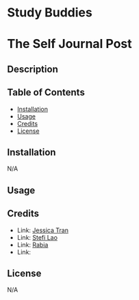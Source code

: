 # Study Buddies
# The Self Journal Post

## Description



<!-- DEPLOYED LINK GOES HERE -->

## Table of Contents

- [Installation](#installation)
- [Usage](#usage)
- [Credits](#credits)
- [License](#license)

## Installation

N/A

## Usage



<!-- Add image/video of application functionality -->

## Credits

- Link: [Jessica Tran](https://github.com/jessikea 'Github page for Jess Tran')
- Link: [Stefi Lao](https://github.com/ssnakeoil 'Github page for Stefi Lao')
- Link: [Rabia](https://github.com/rabia-desing 'Github page for Rabia')
- Link: [](https://github.com/yasmineashoush5 'Github page for ')

## License

N/A
